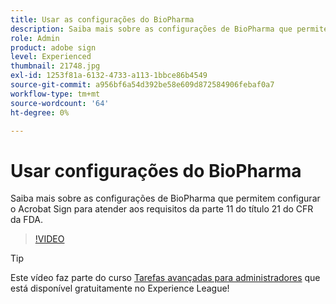 ```yaml
---
title: Usar as configurações do BioPharma
description: Saiba mais sobre as configurações de BioPharma que permitem configurar o Acrobat Sign para atender aos requisitos da parte 11 do título 21 do CFR da FDA
role: Admin
product: adobe sign
level: Experienced
thumbnail: 21748.jpg
exl-id: 1253f81a-6132-4733-a113-1bbce86b4549
source-git-commit: a956bf6a54d392be58e609d872584906febaf0a7
workflow-type: tm+mt
source-wordcount: '64'
ht-degree: 0%

---
```


# Usar configurações do BioPharma

Saiba mais sobre as configurações de BioPharma que permitem configurar o Acrobat Sign para atender aos requisitos da parte 11 do título 21 do CFR da FDA.

>[!VIDEO](https://video.tv.adobe.com/v/21748?hidetitle=true)

>[!TIP]
>
>Este vídeo faz parte do curso [Tarefas avançadas para administradores](https://experienceleague.adobe.com/?recommended=Sign-A-1-2020.1) que está disponível gratuitamente no Experience League!
